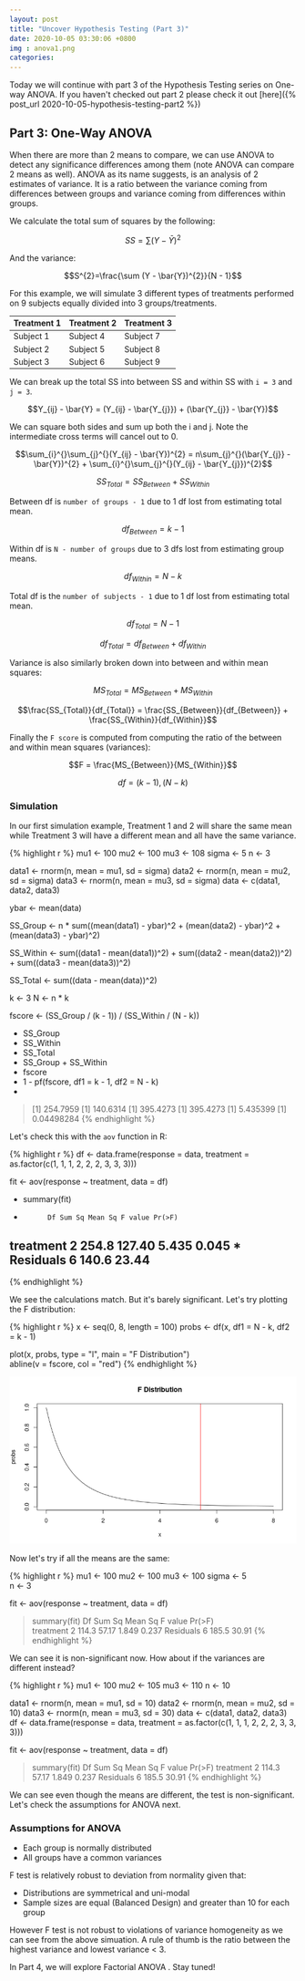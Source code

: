 ```yaml
---
layout: post
title: "Uncover Hypothesis Testing (Part 3)"
date: 2020-10-05 03:30:06 +0800
img : anova1.png
categories:
---
```


Today we will continue with part 3 of the Hypothesis Testing series on One-way ANOVA. If you haven't checked out part 2 please check it out [here]({% post_url 2020-10-05-hypothesis-testing-part2 %})

## Part 3: One-Way ANOVA

When there are more than 2 means to compare, we can use ANOVA to detect any significance differences among them (note ANOVA can compare 2 means as well). ANOVA as its name suggests, is an analysis of 2 estimates of variance. It is a ratio between the variance coming from differences between groups and variance coming from differences within groups. 

We calculate the total sum of squares by the following:

$$SS=\sum (Y - \bar{Y})^{2}$$

And the variance:

$$S^{2}=\frac{\sum (Y - \bar{Y})^{2}}{N - 1}$$

For this example, we will simulate 3 different types of treatments performed on 9 subjects equally divided into 3 groups/treatments.

| Treatment 1 | Treatment 2 | Treatment 3 |
|-------------|-------------|-------------|
| Subject 1   | Subject 4   | Subject 7   |
| Subject 2   | Subject 5   | Subject 8   |
| Subject 3   | Subject 6   | Subject 9   |

We can break up the total SS into between SS and within SS with `i = 3` and `j = 3`.

$$Y_{ij} - \bar{Y} = (Y_{ij} - \bar{Y_{j}}) + (\bar{Y_{j}} - \bar{Y})$$

We can square both sides and sum up both the i and j. Note the intermediate cross terms will cancel out to 0.

$$\sum_{i}^{}\sum_{j}^{}(Y_{ij} - \bar{Y})^{2} = n\sum_{j}^{}(\bar{Y_{j}} - \bar{Y})^{2} + \sum_{i}^{}\sum_{j}^{}(Y_{ij} - \bar{Y_{j}})^{2}$$

$$SS_{Total} = SS_{Between} + SS_{Within}$$

Between df is `number of groups - 1` due to 1 df lost from estimating total mean.

$$df_{Between} = k - 1$$

Within df is `N - number of groups` due to 3 dfs lost from estimating group means.

$$df_{Within} = N - k$$

Total df is the `number of subjects - 1` due to 1 df lost from estimating total mean.

$$df_{Total} = N - 1$$

$$df_{Total} = df_{Between} + df_{Within}$$

Variance is also similarly broken down into between and within mean squares:

$$MS_{Total} = MS_{Between} + MS_{Within}$$

$$\frac{SS_{Total}}{df_{Total}} = \frac{SS_{Between}}{df_{Between}} + \frac{SS_{Within}}{df_{Within}}$$

Finally the `F score` is computed from computing the ratio of the between and within mean squares (variances):

$$F = \frac{MS_{Between}}{MS_{Within}}$$

$$df = (k - 1), (N - k)$$

### Simulation

In our first simulation example, Treatment 1 and 2 will share the same mean while Treatment 3 will have a different mean and all have the same variance.

{% highlight r %}
mu1 <- 100
mu2 <- 100
mu3 <- 108
sigma <- 5
n <- 3

data1 <- rnorm(n, mean = mu1, sd = sigma)
data2 <- rnorm(n, mean = mu2, sd = sigma)
data3 <- rnorm(n, mean = mu3, sd = sigma)
data <- c(data1, data2, data3)

ybar <- mean(data)

SS_Group <- n *
  sum((mean(data1) - ybar)^2 +
      (mean(data2) - ybar)^2 +
      (mean(data3) - ybar)^2)

SS_Within <- sum((data1 - mean(data1))^2) +
  sum((data2 - mean(data2))^2) +
  sum((data3 - mean(data3))^2)

SS_Total <- sum((data - mean(data))^2)

k <- 3
N <- n * k

fscore <- (SS_Group / (k - 1)) / (SS_Within / (N - k))     

+ SS_Group
+ SS_Within
+ SS_Total
+ SS_Group + SS_Within
+ fscore
+ 1 - pf(fscore, df1 = k - 1, df2 = N - k)
+ 
> [1] 254.7959
> [1] 140.6314
> [1] 395.4273
> [1] 395.4273
> [1] 5.435399
> [1] 0.04498284
{% endhighlight %}

Let's check this with the `aov` function in R:

{% highlight r %}
df <- data.frame(response = data,
                 treatment = as.factor(c(1, 1, 1, 2, 2, 2, 3, 3, 3)))      

fit <- aov(response ~ treatment, data = df)
+ summary(fit)
+ 
            Df Sum Sq Mean Sq F value Pr(>F)
treatment    2  254.8  127.40   5.435  0.045 *
Residuals    6  140.6   23.44
---
{% endhighlight %}

We see the calculations match. But it's barely significant. Let's try plotting the F distribution:

{% highlight r %}
x <- seq(0, 8, length = 100)
probs <- df(x, df1 = N - k, df2 = k - 1)

plot(x, probs, type = "l", main = "F Distribution")     
abline(v = fscore, col = "red")
{% endhighlight %}

![](/assets/img/anova1.png)

Now let's try if all the means are the same:

{% highlight r %}
mu1 <- 100
mu2 <- 100
mu3 <- 100
sigma <- 5    
n <- 3

fit <- aov(response ~ treatment, data = df)
> summary(fit)
            Df Sum Sq Mean Sq F value Pr(>F)     
treatment    2  114.3   57.17   1.849  0.237
Residuals    6  185.5   30.91 
{% endhighlight %}

We can see it is non-significant now. How about if the variances are different instead?

{% highlight r %}
mu1 <- 100
mu2 <- 105
mu3 <- 110
n <- 10

data1 <- rnorm(n, mean = mu1, sd = 10)
data2 <- rnorm(n, mean = mu2, sd = 10)
data3 <- rnorm(n, mean = mu3, sd = 30)
data <- c(data1, data2, data3)
df <- data.frame(response = data,
                 treatment = as.factor(c(1, 1, 1, 2, 2, 2, 3, 3, 3)))       

fit <- aov(response ~ treatment, data = df)
> summary(fit)
            Df Sum Sq Mean Sq F value Pr(>F)
treatment    2  114.3   57.17   1.849  0.237
Residuals    6  185.5   30.91 
{% endhighlight %}

We can see even though the means are different, the test is non-significant. Let's check the assumptions for ANOVA next.

### Assumptions for ANOVA

- Each group is normally distributed
- All groups have a common variances

F test is relatively robust to deviation from normality given that:

- Distributions are symmetrical and uni-modal
- Sample sizes are equal (Balanced Design) and greater than 10 for each group

However F test is not robust to violations of variance homogeneity as we can see from the above simuation. A rule of thumb is the ratio between the highest variance and lowest variance < 3.

In Part 4, we will explore Factorial ANOVA . Stay tuned!





